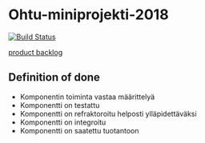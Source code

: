 # Ohtu-miniprojekti-2018
[![Build Status](https://travis-ci.org/Rsl1122/Ohtu-miniprojekti-2018.svg?branch=master)](https://travis-ci.org/Rsl1122/Ohtu-miniprojekti-2018)

[product backlog](https://docs.google.com/spreadsheets/d/1Hh63WBl7Jm-nLXs4tSZQd8toW1HmXVGl8d5n0MAYEQU/edit?ts=5bec1b6a#gid=234894683)


## Definition of done
- Komponentin toiminta vastaa määrittelyä
- Komponentti on testattu
- Komponentti on refraktoroitu helposti ylläpidettäväksi
- Komponentti on integroitu
- Komponentti on saatettu tuotantoon

